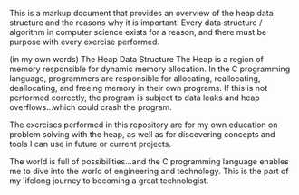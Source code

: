 This is a markup document that provides an overview of the heap data structure and the reasons why it is important.
Every data structure / algorithm in computer science exists for a reason, and there must be purpose with every exercise performed.

(in my own words)
The Heap Data Structure
The Heap is a region of memory responsible for dynamic memory allocation. In the C programming language, programmers are responsible for allocating, reallocating, deallocating, and freeing memory in their own programs.
If this is not performed correctly, the program is subject to data leaks and heap overflows...which could crash the program.

The exercises performed in this repository are for my own education on problem solving with the heap, as well as for discovering concepts and tools I can use in future or current projects.

The world is full of possibilities...and the C programming language enables me to dive into the world of engineering and technology. This is the part of my lifelong journey to becoming a great technologist.



